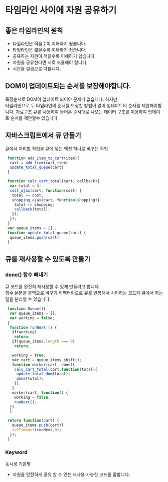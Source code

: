 # 타임라인 사이에 자원 공유하기

## 좋은 타임라인의 원칙
- 타임라인은 적을수록 이해하기 쉽습니다.
- 타임라인은 짧을수록 이해하기 쉽습니다.
- 공유하는 자원이 적을수록 이해하기 쉽습니다.
- 자원을 공유한다면 서로 조율해야 합니다.
- 시간을 일급으로 다룹니다.


## DOM이 업데이트되는 순서를 보장해야합니다.
특정순서로 DOM이 업데이트 되어야 문제가 없습니다. 하지만  
타임라인으로 두 타임라인의 순서를 보장할 방법이 없어 업데이트의 순서를 제한해야합니다.
자료구조 큐를 사용하여 들어온 순서대로 나오는 데이터 구조를 이용하여 업데이트 순서를 제안할수 있습니다

## 자바스크립트에서 큐 만들기 
큐에서 처리할 작업을 큐에 넣는 액션 하나로 바꾸는 작업
```js
 function add_item_to_cart(item){
  cart = add_item(cart,item)
  update_total_queue(cart)
 }

 function calc_cart_total(cart, callback){
  var total = 0;
  cost_ajax(cart, function(cost) {
   total += cost;
   shopping_ajax(cart, function(shopping){
    total += shopping;
    callback(total);
   });
  });
 }
 var queue_items = [] ;
 function update_total_queue(cart) {
  queue_items.push(cart)
 }
```

## 큐를 재사용할 수 있도록 만들기 
### done() 함수 빼내기 
큐 코드를 완전히 재사용할 수 있게 만들려고 합니다.  
함수 본문을 콜백으로 바꾸기 리팩터링으로 큐를 반복해서 처리하는 코드와 큐에서 하는일을 분리할 수 있습니다.
```js
 function Queue(){
  var queue_items = [];
  var working = false;
 }
  function runNext () {
   if(working)
    return;
   if(queue_items.length === 0)
    return;

   working = true;
   var cart = queue_items.shift();
   function worker(cart, done){
    calc_cart_total(cart,function(total){
     update_total_dom(total);
     done(total);
    });
   }
   worker(cart, function() {
    working = false;
    runNext();
  })
  }

 return function(cart) {
   queue_items.push(cart)l
   setTimeout(runNext,0);
  });
 }
```

### Keyword 
동시성 기본형 
 - 자원을 안전하게 공유 할 수 있는 재사용 가능한 코드를 말합니다.
   
